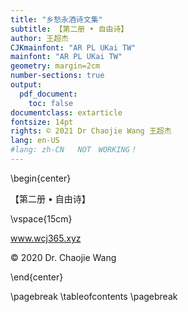 ```yaml
---
title: "乡愁永酒诗文集"
subtitle: 【第二册 • 自由诗】
author: 王超杰
CJKmainfont: "AR PL UKai TW" 
mainfont: "AR PL UKai TW" 
geometry: margin=2cm
number-sections: true 
output: 
  pdf_document:
    toc: false
documentclass: extarticle
fontsize: 14pt
rights: © 2021 Dr Chaojie Wang 王超杰
lang: en-US
#lang: zh-CN   NOT　WORKING！
---
```



\begin{center}

【第二册 • 自由诗】

\vspace{15cm}

www.wcj365.xyz

© 2020 Dr. Chaojie Wang

\end{center}




\pagebreak
\tableofcontents
\pagebreak